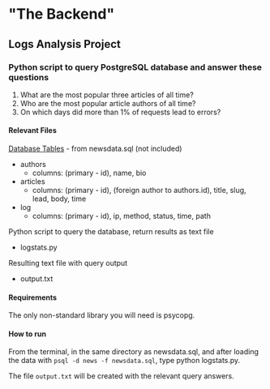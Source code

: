 "The Backend"
=====================

Logs Analysis Project
---------------------------------------------------------------------------

### Python script to query PostgreSQL database and answer these questions

1.  What are the most popular three articles of all time?
2.  Who are the most popular article authors of all time?
3.  On which days did more than 1% of requests lead to errors?

#### Relevant Files

[Database Tables](https://github.com/benuklove/forum/blob/master/vagrant/news_tables.png) - from newsdata.sql (not included)
- authors
  - columns: (primary - id), name, bio
- articles
  - columns: (primary - id), (foreign author to authors.id), title, slug, lead, body, time
- log
  - columns: (primary - id), ip, method, status, time, path

Python script to query the database, return results as text file
- logstats.py

Resulting text file with query output
- output.txt

#### Requirements

The only non-standard library you will need is psycopg.

#### How to run

From the terminal, in the same directory as newsdata.sql, and after loading the data with `psql -d news -f newsdata.sql`, type python logstats.py.

The file `output.txt` will be created with the relevant query answers.
